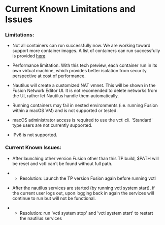 # Current Known Limitations and Issues

### Limitations:
- Not all containers can run successfully now.  We are working toward support more container images. A list of containers can run successfully is provided [here](./support/image-support.md)

- Performance limitation.  With this tech preview, each container run in its own virtual machine, which provides better isolation from security perspective at cost of performance. 

- Nautilus will create a customized NAT vmnet. This will be shown in the Fusion Network Editor UI. It is not recomended to delete networks from the UI, rather let Nautilus handle them automatically. 

- Running containers may fail in nested environments (i.e. running Fusion within a macOS VM) and is not supported or tested.

- macOS administrator access is required to use the vctl cli. 'Standard' type users are not currently supported.

- IPv6 is not supported.

### Current Known Issues:

- After launching other version Fusion other than this TP build, $PATH will be reset and vctl can't be found without full path.

- - Resolution: Launch the TP version Fusion again before running vctl

- After the nautilus services are started (by running vctl system start), if the current user logs out, upon logging back in again the services will continue to run but will not be functional.

- - Resolution: run 'vctl system stop' and 'vctl system start' to restart the nautilus services


